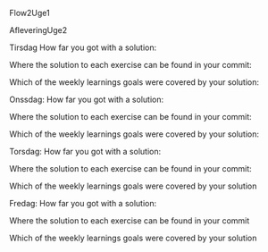 Flow2Uge1

AfleveringUge2


Tirsdag
How far you got with a solution:

Where the solution to each exercise can be found in your commit:

Which of the weekly learnings goals were covered by your solution:

Onssdag:
How far you got with a solution: 

Where the solution to each exercise can be found in your commit: 

Which of the weekly learnings goals were covered by your solution:


Torsdag:
How far you got with a solution: 

Where the solution to each exercise can be found in your commit:

Which of the weekly learnings goals were covered by your solution


Fredag:
How far you got with a solution: 


Where the solution to each exercise can be found in your commit 

Which of the weekly learnings goals were covered by your solution
